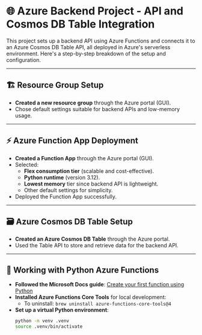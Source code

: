 # 🌐 Azure Backend Project - API and Cosmos DB Table Integration

This project sets up a backend API using Azure Functions and connects it to an Azure Cosmos DB Table API, all deployed in Azure's serverless environment. Here's a step-by-step breakdown of the setup and configuration.

---

## 🏗️ Resource Group Setup

- **Created a new resource group** through the Azure portal (GUI).
- Chose default settings suitable for backend APIs and low-memory usage.

---

## ⚡ Azure Function App Deployment

- **Created a Function App** through the Azure portal (GUI).
- Selected:
  - **Flex consumption tier** (scalable and cost-effective).
  - **Python runtime** (version 3.12).
  - **Lowest memory** tier since backend API is lightweight.
  - Other default settings for simplicity.
- Deployed the Function App successfully.

---

## 🗃️ Azure Cosmos DB Table Setup

- **Created an Azure Cosmos DB Table** through the Azure portal.
- Used the Table API to store and retrieve data for the backend API.

---

## 🐍 Working with Python Azure Functions

- **Followed the Microsoft Docs guide**: [Create your first function using Python](https://learn.microsoft.com/en-us/azure/azure-functions/create-first-function-vs-code-python)
- **Installed Azure Functions Core Tools** for local development:
  - To uninstall: `brew uninstall azure-functions-core-tools@4`
- **Set up a virtual Python environment**:
  ```bash
  python -m venv .venv
  source .venv/bin/activate
